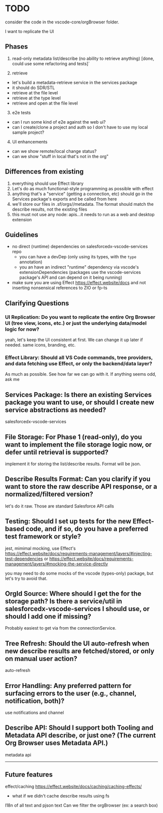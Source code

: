 # TODO

consider the code in the vscode-core/orgBrowser folder.

I want to replicate the UI

## Phases

1. read-only metadata list/describe (no ability to retrieve anything) [done, could use some refactoring and tests]`

2. retrieve

- let's build a metadata-retrieve service in the services package
- it should do SDR/STL
- retrieve at the file level
- retrieve at the type level
- retrieve and open at the file level

3. e2e tests

- can I run some kind of e2e against the web ui?
- can I create/clone a project and auth so I don't have to use my local sample project?

4. UI enhancements

- can we show remote/local change status?
- can we show "stuff in local that's not in the org"

## Differences from existing

1. everything should use Effect library
2. Let's do as much functional-style programming as possible with effect
3. anything that's a "service" (getting a connection, etc) should go in the Services package's exports and be called from here
4. we'll store our files in .sf/orgs/<orgId>/metadata. The format should match the describe results, not the existing files
5. this must not use any node: apis...it needs to run as a web and desktop extension

## Guidelines

- no direct (runtime) dependencies on salesforcedx-vscode-services repo
  - you can have a devDep (only using its types, with the `type` annotation)
  - you an have an indirect "runtime" dependency via vscode's extensionDependencies (packages use the vscode-services package's API and can depend on it being running)
- make sure you are using Effect https://effect.website/docs and not inserting nonsensical references to ZIO or fp-ts

## Clarifying Questions

### UI Replication: Do you want to replicate the entire Org Browser UI (tree view, icons, etc.) or just the underlying data/model logic for now?

yeah, let's keep the UI consistent at first. We can change it up later if needed. same icons, branding, etc.

### Effect Library: Should all VS Code commands, tree providers, and data fetching use Effect, or only the backend/data layer?

As much as possible. See how far we can go with it. If anything seems odd, ask me

## Services Package: Is there an existing Services package you want to use, or should I create new service abstractions as needed?

salesforcedx-vscode-services

## File Storage: For Phase 1 (read-only), do you want to implement the file storage logic now, or defer until retrieval is supported?

implement it for storing the list/describe results. Format will be json.

## Describe Results Format: Can you clarify if you want to store the raw describe API response, or a normalized/filtered version?

let's do it raw. Those are standard Salesforce API calls

## Testing: Should I set up tests for the new Effect-based code, and if so, do you have a preferred test framework or style?

jest, mimimal mocking, use Effect's https://effect.website/docs/requirements-management/layers/#injecting-test-dependencies or https://effect.website/docs/requirements-management/layers/#mocking-the-service-directly

you may need to do some mocks of the vscode (types-only) package, but let's try to avoid that.

## OrgId Source: Where should I get the <orgId> for the storage path? Is there a service/util in salesforcedx-vscode-services I should use, or should I add one if missing?

Probably easiest to get via from the connectionService.

## Tree Refresh: Should the UI auto-refresh when new describe results are fetched/stored, or only on manual user action?

auto-refresh

## Error Handling: Any preferred pattern for surfacing errors to the user (e.g., channel, notification, both)?

use notifications and channel

## Describe API: Should I support both Tooling and Metadata API describe, or just one? (The current Org Browser uses Metadata API.)

metadata api

---

## Future features

effect/caching https://effect.website/docs/caching/caching-effects/

- what if we didn't cache describe results using fs

l18n of all text and pjson text
Can we filter the orgBrowser (ex: a search box)
